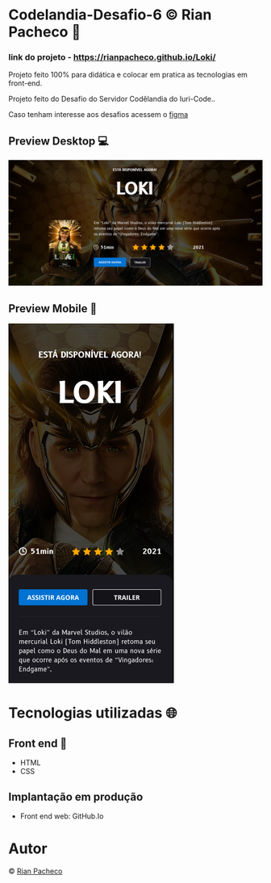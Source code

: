 # Codelandia-Desafio-6 &copy; Rian Pacheco 🚀

### link do projeto - https://rianpacheco.github.io/Loki/

 Projeto feito 100% para didática e colocar em pratica as tecnologias em front-end.

 Projeto feito do Desafio do Servidor Codêlandia do Iuri-Code..
 
 <p>Caso tenham interesse aos desafios acessem o <a href="https://www.figma.com/file/Yb9IBH56g7T1hdIyZ3BMNO/Desafios---Codel%C3%A2ndia?node-id=0%3A1">figma</a> </p>

## Preview Desktop 💻

<img src="./assets/img/Preview-Desktop.PNG">

## Preview Mobile 📱
 
<img src="./assets/img/Preview-Moblie.PNG">

# Tecnologias utilizadas 🌐

## Front end 🔆
- HTML
- CSS

## Implantação em produção
- Front end web: GitHub.Io

# Autor

&copy; <a href="https://www.linkedin.com/in/rian-pacheco/"> Rian Pacheco</a>
